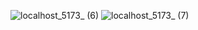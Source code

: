 
![localhost_5173_ (6)](https://github.com/user-attachments/assets/eccc8e7f-7ab4-4ca1-a229-3012e9cd26cb)
![localhost_5173_ (7)](https://github.com/user-attachments/assets/09e11146-cc5d-4e2a-b21e-1a73ba21aa68)
